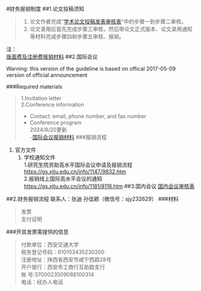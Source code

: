 #财务报销制度
##1.论文投稿须知
>1. 论文作者完成“[学术论文投稿发表审核表](https://github.com/NIUYI0511/Chenli_group_wiki/tree/main/docs/Group_Issue_Management/files/学术论文及国际会议审核表.docx)”中的步骤一到步骤二审核。  
>2. 论文录用后首先完成步骤三审核，然后带论文正式版本、论文录用通知等材料完成步骤四和步骤五审核、报销。

注：  
[版面费及注册费报销材料](https://github.com/NIUYI0511/Chenli_group_wiki/tree/main/docs/Group_Issue_Management/files/版面费及注册费报销材料.jpg)
##2.国际会议

 Warning: this version of the guideline is based on offical 2017-05-09 version of official announcement

###Required materials
>1.Invitation letter  
>2.Conference information  
> - Contact: email, phone number, and fax number  
> - Conference program  
> 2024/8/20更新  
> -[国际会议报销材料](https://github.com/NIUYI0511/Chenli_group_wiki/tree/main/docs/Group_Issue_Management/files/国际会议报销材料.jpg)
###报销流程

1. 官方文件  
	1. 学校通知文件  
		1.研究生院资助高水平国际会议申请及报销流程 <https://gs.xjtu.edu.cn/info/1147/9832.htm>  
		2.报销线上国际高水平会议的通知<https://gs.xjtu.edu.cn/info/1181/8116.htm>
##3.国内会议
[国内会议审核表](https://github.com/NIUYI0511/Chenli_group_wiki/tree/main/docs/Group_Issue_Management/files/国内会议审核表.docx)




##2.财务报销流程
联系人：张迪   孙佳颖（微信号：sjy232629）
###材料
>发票  
>支付证明

###开具发票需提供的信息

>付款单位：西安交通大学  
>税务登记号码：610103435230200  
>注册地址：陕西省西安市咸宁西路28号  
>开户银行：西安市工商行互助路支行  
>账     号:3700023509088100314  
>电话：经办人电话  



